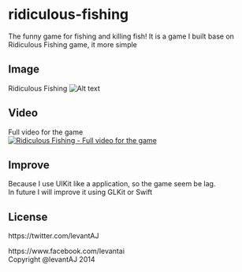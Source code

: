 ridiculous-fishing
==================

The funny game for fishing and killing fish!
It is a game I built base on Ridiculous Fishing game, it more simple

## Image
Ridiculous Fishing
![Alt text](https://pbs.twimg.com/media/Bk9VEsQCUAE5FqE.png "Cover for Ridiculous Fishing")

## Video
Full video for the game</br>
[![Ridiculous Fishing - Full video for the game](http://img.youtube.com/vi/clXIkomGH14/0.jpg)](https://www.youtube.com/watch?v=clXIkomGH14)

## Improve
Because I use UIKit like a application, so the game seem be lag.</br>
In future I will improve it using GLKit or Swift

## License
<p>https://twitter.com/levantAJ</p>
https://www.facebook.com/levantai<br>
Copyright @levantAJ 2014
